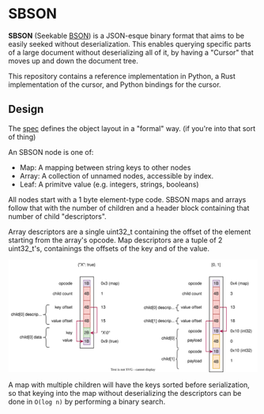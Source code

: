 # SBSON #
**SBSON** (Seekable [BSON](https://bsonspec.org/)) is a JSON-esque binary format that aims to be easily seeked without deserialization.
This enables querying specific parts of a large document without deserializing all of it, by having a "Cursor" that moves up and down the document tree.

This repository contains a reference implementation in Python, a Rust implementation of the cursor, and Python bindings for the cursor.

## Design ##
The [spec](./spec.md) defines the object layout in a "formal" way. (if you're into that sort of thing)

An SBSON node is one of:
 - Map: A mapping between string keys to other nodes
 - Array: A collection of unnamed nodes, accessible by index.
 - Leaf: A primitve value (e.g. integers, strings, booleans)

All nodes start with a 1 byte element-type code.
SBSON maps and arrays follow that with the number of children and a header block containing that number of child "descriptors".

Array descriptors are a single uint32_t containing the offset of the element starting from the array's opcode.
Map descriptors are a tuple of 2 uint32_t's, containings the offsets of the key and of the value.

![SBSON memory layout of a map and an array](./sbson.svg)

A map with multiple children will have the keys sorted before serialization, so that keying into the map without deserializing the descriptors can be done in `O(log n)` by performing a binary search.